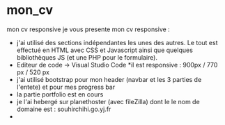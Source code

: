 # mon_cv
mon cv responsive
je vous presente mon cv responsive : 
* j'ai utilisé des sections indépendantes les unes des autres. Le tout est effectué en HTML avec CSS et Javascript ainsi que quelques bibliothèques JS (et une PHP pour le formulaire).
* Editeur de code → Visual Studio Code
*il est responsive : 900px / 770 px / 520 px 
* j'ai utilisé bootstrap pour mon header (navbar et les 3 parties de l'entete) et pour mes progress bar
* la partie portfolio est en cours 
* je l'ai hebergé sur planethoster (avec fileZilla) dont le le nom de domaine est :  souhirchihi.go.yj.fr
* 
 
 
